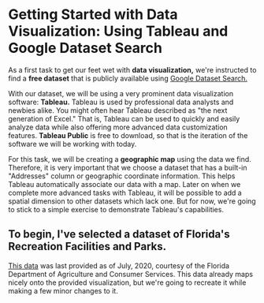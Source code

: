 # Getting Started with Data Visualization: Using Tableau and Google Dataset Search

As a first task to get our feet wet with **data visualization,** we're instructed to find a **free dataset** that is publicly available using [Google Dataset Search.](https://datasetsearch.research.google.com/)

With our dataset, we will be using a very prominent data visualization software: **Tableau.** Tableau is used by professional data analysts and newbies alike. You might often hear Tableau described as "the next generation of Excel." That is, Tableau can be used to quickly and easily analyze data while also offering more advanced data customization features. **Tableau Public** is free to download, so that is the iteration of the software we will be working with today.

For this task, we will be creating a **geographic map** using the data we find. Therefore, it is very important that we choose a dataset that has a built-in "Addresses" column or geographic coordinate information. This helps Tableau automatically associate our data with a map. Later on when we complete more advanced tasks with Tableau, it will be possible to add a spatial dimension to other datasets which lack one. But for now, we're going to stick to a simple exercise to demonstrate Tableau's capabilities.

## To begin, I've selected a dataset of Florida's Recreation Facilities and Parks.
[This data](https://hub.arcgis.com/datasets/FDACS::florida-recreation-and-parks/explore?location=-0.000000%2C0.000000%2C0.70) was last provided as of July, 2020, courtesy of the Florida Department of Agriculture and Consumer Services. This data already maps nicely onto the provided visualization, but we're going to recreate it while making a few minor changes to it.


